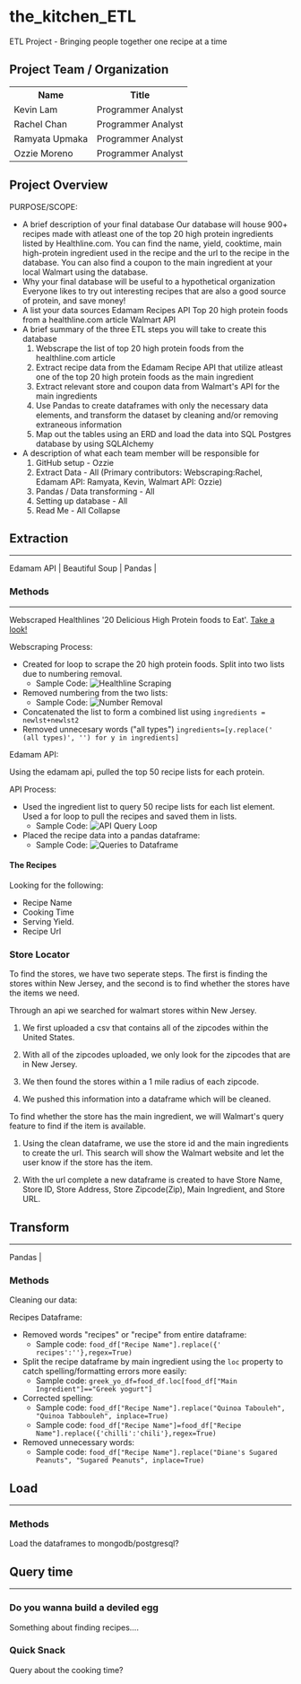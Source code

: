 # the_kitchen_ETL

ETL Project - Bringing people together one recipe at a time

## Project Team / Organization
<table>
  <th>Name</th>
  <th>Title</th>
  <tr>
   <td>Kevin Lam</td>
    <td>Programmer Analyst</td>
  </tr>
   <tr>
    <td>Rachel Chan</td>
    <td>Programmer Analyst</td>
  </tr>
  <tr>
    <td>Ramyata Upmaka</td>
    <td>Programmer Analyst</td>
  </tr>
  <tr>
  </tr>
    <td>Ozzie Moreno</td>
    <td>Programmer Analyst</td>
</table>

## Project Overview

PURPOSE/SCOPE: <br/>

* A brief description of your final database
    Our database will house 900+ recipes made with atleast one of the top 20 high protein ingredients listed by Healthline.com. You can find the name, yield, cooktime, main high-protein ingredient used in the recipe and the url to the recipe in the database. You can also find a coupon to the main ingredient at your local Walmart using the database.
* Why your final database will be useful to a hypothetical organization
    Everyone likes to try out interesting recipes that are also a good source of protein, and save money!
* A list your data sources
    Edamam Recipes API
    Top 20 high protein foods from a healthline.com article
    Walmart API
* A brief summary of the three ETL steps you will take to create this database
    1. Webscrape the list of top 20 high protein foods from the healthline.com article
    2. Extract recipe data from the Edamam Recipe API that utilize atleast one of the top 20 high protein foods as the main ingredient
    3. Extract relevant store and coupon data from Walmart's API for the main ingredients
    4. Use Pandas to create dataframes with only the necessary data elements, and transform the dataset by cleaning and/or removing extraneous information
    3. Map out the tables using an ERD and load the data into SQL Postgres database by using SQLAlchemy
* A description of what each team member will be responsible for
    1. GitHub setup - Ozzie
    2. Extract Data - All (Primary contributors: Webscraping:Rachel, Edamam API: Ramyata, Kevin, Walmart API: Ozzie)
    4. Pandas / Data transforming - All
    5. Setting up database - All
    6. Read Me - All
Collapse

<!-- Wanted to get a format down. We can change it as we see fit. - Kevin -->

## Extraction

---

Edamam API | Beautiful Soup | Pandas | <!-- (Insert other tools....) -->

### **Methods**

---

Webscraped Healthlines '20 Delicious High Protein foods to Eat'. [Take a look!](https://www.healthline.com/nutrition/20-delicious-high-protein-foods#TOC_TITLE_HDR_2)

Webscraping Process:
* Created for loop to scrape the 20 high protein foods. Split into two lists due to numbering removal.
  * Sample Code:
![Healthline Scraping](Images/Scraping_code.png)
* Removed numbering from the two lists:
  * Sample Code:
![Number Removal](Images/list_loop.png)
* Concatenated the list to form a combined list using `ingredients = newlst+newlst2`
* Removed unnecesary words ("all types") `ingredients=[y.replace(' (all types)', '') for y in ingredients]`

Edamam API:

Using the edamam api, pulled the top 50 recipe lists for each protein.

API Process:

* Used the ingredient list to query 50 recipe lists for each list element. Used a for loop to pull the recipes and saved them in lists.
  * Sample Code:
![API Query Loop](Images/API_loop.png)
* Placed the recipe data into a pandas dataframe:
  * Sample Code:
![Queries to Dataframe](Images/dataframe_creation.png)

#### **The Recipes**

Looking for the following:

* Recipe Name
* Cooking Time
* Serving Yield.
* Recipe Url
<!-- Any other things we may want -->

### **Store Locator**

To find the stores, we have two seperate steps. The first is finding the stores within New Jersey, and the second is to find whether the stores have the items we need.

Through an api we searched for walmart stores within New Jersey.

1. We first uploaded a csv that contains all of the zipcodes within the United States.

2. With all of the zipcodes uploaded, we only look for the zipcodes that are in New Jersey.

3. We then found the stores within a 1 mile radius of each zipcode.

4. We pushed this information into a dataframe which will be cleaned.

To find whether the store has the main ingredient, we will Walmart's query feature to find if the item is available.

1. Using the clean dataframe, we use the store id and the main ingredients to create the url. This search will show the Walmart website and let the user know if the store has the item.

2. With the url complete a new dataframe is created to have Store Name, Store ID, Store Address, Store Zipcode(Zip), Main Ingredient, and Store URL.

## Transform

---

Pandas | <!-- (Other tools if needed) -->

### **Methods**

Cleaning our data:

Recipes Dataframe:

* Removed words "recipes" or "recipe" from entire dataframe:
  * Sample code: `food_df["Recipe Name"].replace({' recipes':''},regex=True)`
* Split the recipe dataframe by main ingredient using the `loc` property to catch spelling/formatting errors more easily:
  * Sample code: `greek_yo_df=food_df.loc[food_df["Main Ingredient"]=="Greek yogurt"]`
* Corrected spelling:
  * Sample code: `food_df["Recipe Name"].replace("Quinoa Tabouleh", "Quinoa Tabbouleh", inplace=True)`
  * Sample code: `food_df["Recipe Name"]=food_df["Recipe Name"].replace({'chilli':'chili'},regex=True)`
* Removed unnecessary words:
  * Sample code: `food_df["Recipe Name"].replace("Diane's Sugared Peanuts", "Sugared Peanuts", inplace=True)`


## Load

---

### **Methods**

Load the dataframes to mongodb/postgresql?

## Query time

---

<!-- Honestly some things that I quickly thought of. We can do other things. - Kevin -->

### **Do you wanna build a deviled egg**

Something about finding recipes....

### **Quick Snack**

Query about the cooking time?
